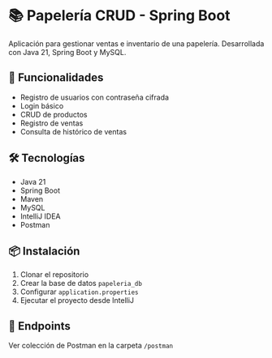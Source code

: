 # 📚 Papelería CRUD - Spring Boot

Aplicación para gestionar ventas e inventario de una papelería. Desarrollada con Java 21, Spring Boot y MySQL.

## 🚀 Funcionalidades
- Registro de usuarios con contraseña cifrada
- Login básico
- CRUD de productos
- Registro de ventas
- Consulta de histórico de ventas

## 🛠️ Tecnologías
- Java 21
- Spring Boot
- Maven
- MySQL
- IntelliJ IDEA
- Postman

## 📦 Instalación
1. Clonar el repositorio
2. Crear la base de datos `papeleria_db`
3. Configurar `application.properties`
4. Ejecutar el proyecto desde IntelliJ

## 📮 Endpoints
Ver colección de Postman en la carpeta `/postman`
